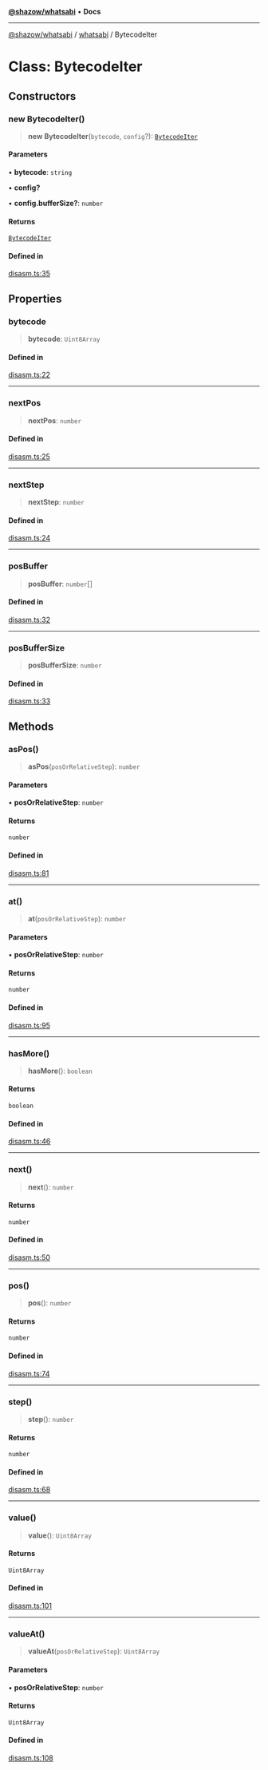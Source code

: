 [**@shazow/whatsabi**](../../../README.md) • **Docs**

***

[@shazow/whatsabi](../../../globals.md) / [whatsabi](../README.md) / BytecodeIter

# Class: BytecodeIter

## Constructors

### new BytecodeIter()

> **new BytecodeIter**(`bytecode`, `config`?): [`BytecodeIter`](BytecodeIter.md)

#### Parameters

• **bytecode**: `string`

• **config?**

• **config.bufferSize?**: `number`

#### Returns

[`BytecodeIter`](BytecodeIter.md)

#### Defined in

[disasm.ts:35](https://github.com/shazow/whatsabi/blob/main/src/disasm.ts#L35)

## Properties

### bytecode

> **bytecode**: `Uint8Array`

#### Defined in

[disasm.ts:22](https://github.com/shazow/whatsabi/blob/main/src/disasm.ts#L22)

***

### nextPos

> **nextPos**: `number`

#### Defined in

[disasm.ts:25](https://github.com/shazow/whatsabi/blob/main/src/disasm.ts#L25)

***

### nextStep

> **nextStep**: `number`

#### Defined in

[disasm.ts:24](https://github.com/shazow/whatsabi/blob/main/src/disasm.ts#L24)

***

### posBuffer

> **posBuffer**: `number`[]

#### Defined in

[disasm.ts:32](https://github.com/shazow/whatsabi/blob/main/src/disasm.ts#L32)

***

### posBufferSize

> **posBufferSize**: `number`

#### Defined in

[disasm.ts:33](https://github.com/shazow/whatsabi/blob/main/src/disasm.ts#L33)

## Methods

### asPos()

> **asPos**(`posOrRelativeStep`): `number`

#### Parameters

• **posOrRelativeStep**: `number`

#### Returns

`number`

#### Defined in

[disasm.ts:81](https://github.com/shazow/whatsabi/blob/main/src/disasm.ts#L81)

***

### at()

> **at**(`posOrRelativeStep`): `number`

#### Parameters

• **posOrRelativeStep**: `number`

#### Returns

`number`

#### Defined in

[disasm.ts:95](https://github.com/shazow/whatsabi/blob/main/src/disasm.ts#L95)

***

### hasMore()

> **hasMore**(): `boolean`

#### Returns

`boolean`

#### Defined in

[disasm.ts:46](https://github.com/shazow/whatsabi/blob/main/src/disasm.ts#L46)

***

### next()

> **next**(): `number`

#### Returns

`number`

#### Defined in

[disasm.ts:50](https://github.com/shazow/whatsabi/blob/main/src/disasm.ts#L50)

***

### pos()

> **pos**(): `number`

#### Returns

`number`

#### Defined in

[disasm.ts:74](https://github.com/shazow/whatsabi/blob/main/src/disasm.ts#L74)

***

### step()

> **step**(): `number`

#### Returns

`number`

#### Defined in

[disasm.ts:68](https://github.com/shazow/whatsabi/blob/main/src/disasm.ts#L68)

***

### value()

> **value**(): `Uint8Array`

#### Returns

`Uint8Array`

#### Defined in

[disasm.ts:101](https://github.com/shazow/whatsabi/blob/main/src/disasm.ts#L101)

***

### valueAt()

> **valueAt**(`posOrRelativeStep`): `Uint8Array`

#### Parameters

• **posOrRelativeStep**: `number`

#### Returns

`Uint8Array`

#### Defined in

[disasm.ts:108](https://github.com/shazow/whatsabi/blob/main/src/disasm.ts#L108)
